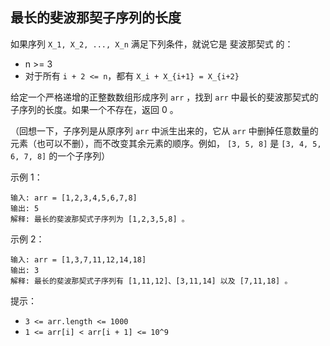 ## 最长的斐波那契子序列的长度

如果序列 `X_1, X_2, ..., X_n` 满足下列条件，就说它是 斐波那契式 的：

* n >= 3
* 对于所有 `i + 2 <= n`，都有 `X_i + X_{i+1} = X_{i+2}`

给定一个严格递增的正整数数组形成序列 `arr` ，找到 `arr` 中最长的斐波那契式的子序列的长度。如果一个不存在，返回  0 。

（回想一下，子序列是从原序列 `arr` 中派生出来的，它从 `arr` 中删掉任意数量的元素（也可以不删），而不改变其余元素的顺序。例如， `[3, 5, 8]` 是 `[3, 4, 5, 6, 7, 8]` 的一个子序列）

示例 1：

```
输入: arr = [1,2,3,4,5,6,7,8]
输出: 5
解释: 最长的斐波那契式子序列为 [1,2,3,5,8] 。
```

示例 2：

```
输入: arr = [1,3,7,11,12,14,18]
输出: 3
解释: 最长的斐波那契式子序列有 [1,11,12]、[3,11,14] 以及 [7,11,18] 。
```

提示：

* `3 <= arr.length <= 1000`
* `1 <= arr[i] < arr[i + 1] <= 10^9`
